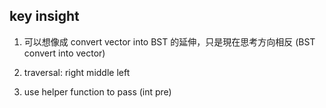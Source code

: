 ## key insight
1. 可以想像成 convert vector into BST 的延伸，只是現在思考方向相反 (BST convert into vector)

2. traversal: right middle left

3. use helper function to pass (int pre)